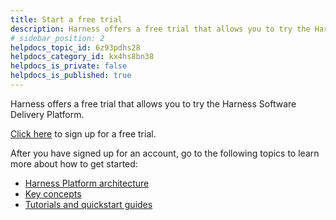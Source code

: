 ```yaml
---
title: Start a free trial
description: Harness offers a free trial that allows you to try the Harness Software Delivery Platform. Click here to sign up for a free trial. After you have signed up for an account, go to the following topics…
# sidebar_position: 2
helpdocs_topic_id: 6z93pdhs28
helpdocs_category_id: kx4hs8bn38
helpdocs_is_private: false
helpdocs_is_published: true
---
```


Harness offers a free trial that allows you to try the Harness Software Delivery Platform.

[Click here](https://app.harness.io/auth/#/signup?utm_source=Website&utm_medium=harness-docs&utm_campaign=harness-docs-free-account-cta-main-navigation&utm_content=free-account) to sign up for a free trial. 

After you have signed up for an account, go to the following topics to learn more about how to get started:

* [Harness Platform architecture](harness-platform-architecture.md)
* [Key concepts](learn-harness-key-concepts.md)
* [Tutorials and quickstart guides](quickstarts.md)

